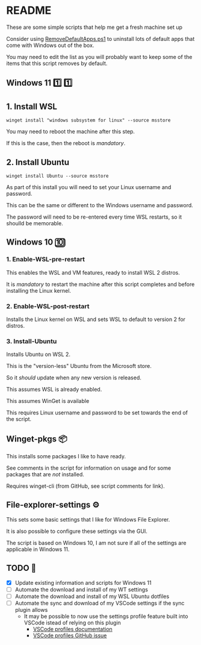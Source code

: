 # README

These are some simple scripts that help me get a fresh machine set up

Consider using [RemoveDefaultApps.ps1][] to uninstall lots of default apps that come with Windows out of the box.

You may need to edit the list as you will probably want to keep some of the items that this script removes by default.

## Windows 11 :one: :one:

## 1. Install WSL

`winget install "windows subsystem for linux" --source msstore`

You may need to reboot the machine after this step.

If this is the case, then the reboot is *mandatory*.

## 2. Install Ubuntu

`winget install Ubuntu --source msstore`

As part of this install you will need to set your Linux username and password.

This can be the same or different to the Windows username and password.

The password will need to be re-entered every time WSL restarts, so it shoulld be memorable.

## Windows 10 :keycap_ten:

### 1. Enable-WSL-pre-restart

This enables the WSL and VM features, ready to install WSL 2 distros.

It is *mandatory* to restart the machine after this script completes and before installing the Linux kernel.

### 2. Enable-WSL-post-restart

Installs the Linux kernel on WSL and sets WSL to default to version 2 for distros.

### 3. Install-Ubuntu

Installs Ubuntu on WSL 2.

This is the "version-less" Ubuntu from the Microsoft store.

So it _should_ update when any new version is released.

This assumes WSL is already enabled.

This assumes WinGet is available

This requires Linux username and password to be set towards the end of the script.

## Winget-pkgs :package:

This installs some packages I like to have ready.

See comments in the script for information on  usage and for some packages that are _not_ installed.

Requires winget-cli (from GitHub, see script comments for link).

## File-explorer-settings :gear:

This sets some basic settings that I like for Windows File Explorer.

It is also possible to configure these settings via the GUI.

The script is based on Windows 10, I am not sure if all of the settings are applicable in Windows 11.

## TODO :memo:

- [x] Update existing information and scripts for Windows 11
- [ ] Automate the download and install of my WT settings
- [ ] Automate the download and install of my WSL Ubuntu dotfiles
- [ ] Automate the sync and download of my VSCode settings if the sync plugin allows
  - It may be possible to now use the settings profile feature built into VSCode istead of relying on this plugin
    - [VSCode profiles documentation][]
    - [VSCode profiles GitHub issue][]

[RemoveDefaultApps.ps1]: https://github.com/microsoft/windows-dev-box-setup-scripts/blob/master/scripts/RemoveDefaultApps.ps1
[VSCode profiles documentation]: https://code.visualstudio.com/docs/editor/profiles
[VSCode profiles GitHub issue]: https://github.com/microsoft/vscode/issues/116740
